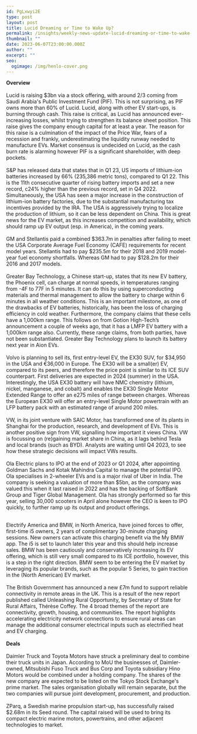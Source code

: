 ```yaml
---
id: PgLxwyi2E
type: post
layout: post
title: Lucid Dreaming or Time to Wake Up?
permalink: /insights/weekly-news-update-lucid-dreaming-or-time-to-wake-up/
thumbnail: ""
date: 2023-06-07T23:00:00.000Z
author: ""
excerpt: ""
seo:
  ogimage: /img/henlo-cover.png
---
```

**O﻿verview**\
\
Lucid is raising $3bn via a stock offering, with around 2/3 coming from Saudi Arabia's Public Investment Fund (PIF). This is not surprising, as PIF owns more than 60% of Lucid. Lucid, along with other EV start-ups, is burning through cash. This raise is critical, as Lucid has announced ever-increasing losses, whilst trying to strengthen its balance sheet position. This raise gives the company enough capital for at least a year. The reason for this raise is a culmination of the impact of the Price War, fears of a recession and frankly, underestimating the liquidity runway needed to manufacture EVs. Market consensus is undecided on Lucid, as the cash burn rate is alarming however PIF is a significant shareholder, with deep pockets.\
\
S&P has released data that states that in Q1 23, US imports of lithium-ion batteries increased by 66% (235,386 metric tons), compared to Q1 22. This is the 11th consecutive quarter of rising battery imports and set a new record, c24% higher than the previous record, set in Q4 2022. Simultaneously, the USA has seen a major increase in the construction of lithium-ion battery factories, due to the substantial manufacturing tax incentives provided by the IRA. The USA is aggressively trying to localize the production of lithium, so it can be less dependent on China. This is great news for the EV market, as this increases competition and availability, which should ramp up EV output (esp. in America), in the coming years.\
\
GM and Stellantis paid a combined $363.7m in penalties after failing to meet the USA Corporate Average Fuel Economy (CAFE) requirements for recent model years. Stellantis had to pay $235.5m for their 2018 and 2019 model-year fuel economy shortfalls. Whereas GM had to pay $128.2m for their 2016 and 2017 models.\
\
Greater Bay Technology, a Chinese start-up, states that its new EV battery, the Phoenix cell, can charge at normal speeds, in temperatures ranging from -4F to 77F in 5 minutes. It can do this by using superconducting materials and thermal management to allow the battery to charge within 6 minutes in all weather conditions. This is an important milestone, as one of the drawbacks of EV batteries, historically, has been the loss of charging efficiency in cold weather. Furthermore, the company claims that these cells have a 1,000km range. This follows on from Gotion High-Tech’s announcement a couple of weeks ago, that it has a LMFP EV battery with a 1,000km range also. Currently, these range claims, from both parties, have not been substantiated. Greater Bay Technology plans to launch its battery next year in Aion EVs.\
\
Volvo is planning to sell its, first entry-level EV, the EX30 SUV, for $34,950 in the USA and €36,000 in Europe. The EX30 will be a small(er) EV, compared to its peers, and therefore the price point is similar to its ICE SUV counterpart. First deliveries are expected in 2024 (summer) in the USA. Interestingly, the USA EX30 battery will have NMC chemistry (lithium, nickel, manganese, and cobalt) and enables the EX30 Single Motor Extended Range to offer an e275 miles of range between charges. Whereas the European EX30 will offer an entry-level Single Motor powertrain with an LFP battery pack with an estimated range of around 200 miles.\
\
VW, in its joint venture with SAIC Motor, has transformed one of its plants in Shanghai for the production, research, and development of EVs. This is another positive sign from VW, signalling how important it views China. VW is focussing on (re)gaining market share in China, as it lags behind Tesla and local brands (such as BYD). Analysts are waiting until Q4 2023, to see how these strategic decisions will impact VWs results.\
\
Ola Electric plans to IPO at the end of 2023 or Q1 2024, after appointing Goldman Sachs and Kotak Mahindra Capital to manage the potential IPO. Ola specialises in 2-wheeler EVs and is a major rival of Uber in India. The company is seeking a valuation of more than $5bn, as the company was valued this when it last raised in 2022 and has the backing of SoftBank Group and Tiger Global Management. Ola has strongly performed so far this year, selling 30,000 scooters in April alone however the CEO is keen to IPO quickly, to further ramp up its output and product offerings.

\
Electrify America and BMW, in North America, have joined forces to offer, first-time i5 owners, 2 years of complimentary 30-minute charging sessions. New owners can activate this charging benefit via the My BMW app. The i5 is set to launch later this year and this should help increase sales. BMW has been cautiously and conservatively increasing its EV offering, which is still very small compared to its ICE portfolio, however, this is a step in the right direction. BMW seem to be entering the EV market by leveraging its popular brands, such as the popular 5 Series, to gain traction in the (North American) EV market.\
\
The British Government has announced a new £7m fund to support reliable connectivity in remote areas in the UK. This is a result of the new report published called Unleashing Rural Opportunity, by Secretary of State for Rural Affairs, Thérèse Coffey. The 4 broad themes of the report are connectivity, growth, housing, and communities. The report highlights accelerating electricity network connections to ensure rural areas can manage the additional consumer electrical inputs such as electrified heat and EV charging.\
\
**Deals**\
\
Daimler Truck and Toyota Motors have struck a preliminary deal to combine their truck units in Japan. According to MoU the businesses of, Daimler-owned, Mitsubishi Fuso Truck and Bus Corp and Toyota subsidiary Hino Motors would be combined under a holding company. The shares of the new company are expected to be listed on the Tokyo Stock Exchange's prime market. The sales organisation globally will remain separate, but the two companies will pursue joint development, procurement, and production.\
\
ZParq, a Swedish marine propulsion start-up, has successfully raised $2.68m in its Seed round. The capital raised will be used to bring its compact electric marine motors, powertrains, and other adjacent technologies to market.